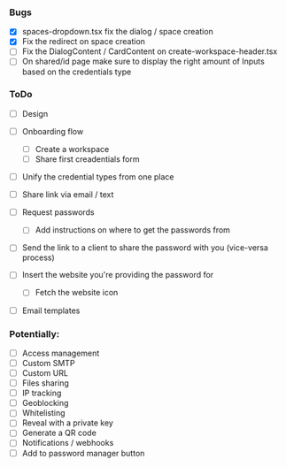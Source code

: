 ### Bugs

-   [x] spaces-dropdown.tsx fix the dialog / space creation
-   [x] Fix the redirect on space creation
-   [ ] Fix the DialogContent / CardContent on create-workspace-header.tsx
-   [ ] On shared/id page make sure to display the right amount of Inputs based on the credentials type

### ToDo

-   [ ] Design
-   [ ] Onboarding flow

    -   [ ] Create a workspace
    -   [ ] Share first creadentials form

-   [ ] Unify the credential types from one place
-   [ ] Share link via email / text
-   [ ] Request passwords
    -   [ ] Add instructions on where to get the passwords from
-   [ ] Send the link to a client to share the password with you (vice-versa process)
-   [ ] Insert the website you're providing the password for
    -   [ ] Fetch the website icon
-   [ ] Email templates

### Potentially:

-   [ ] Access management
-   [ ] Custom SMTP
-   [ ] Custom URL
-   [ ] Files sharing
-   [ ] IP tracking
-   [ ] Geoblocking
-   [ ] Whitelisting
-   [ ] Reveal with a private key
-   [ ] Generate a QR code
-   [ ] Notifications / webhooks
-   [ ] Add to password manager button
